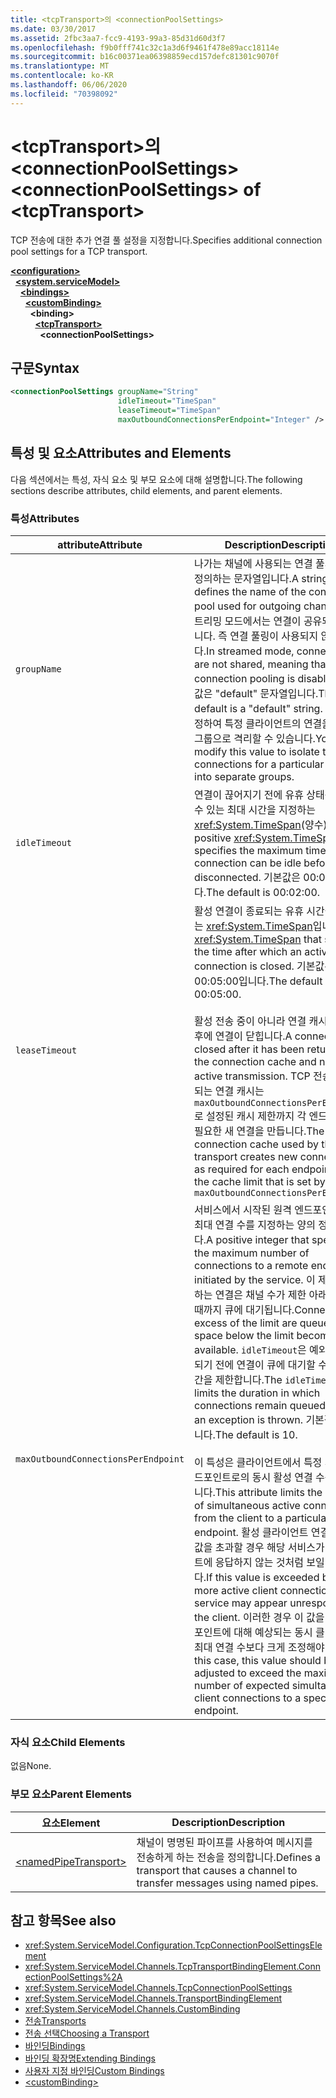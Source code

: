 ```yaml
---
title: <tcpTransport>의 <connectionPoolSettings>
ms.date: 03/30/2017
ms.assetid: 2fbc3aa7-fcc9-4193-99a3-85d31d60d3f7
ms.openlocfilehash: f9b0fff741c32c1a3d6f9461f478e89acc18114e
ms.sourcegitcommit: b16c00371ea06398859ecd157defc81301c9070f
ms.translationtype: MT
ms.contentlocale: ko-KR
ms.lasthandoff: 06/06/2020
ms.locfileid: "70398092"
---
```

# <a name="connectionpoolsettings-of-tcptransport"></a><span data-ttu-id="b1d01-102">\<tcpTransport>의 \<connectionPoolSettings></span><span class="sxs-lookup"><span data-stu-id="b1d01-102">\<connectionPoolSettings> of \<tcpTransport></span></span>
<span data-ttu-id="b1d01-103">TCP 전송에 대한 추가 연결 풀 설정을 지정합니다.</span><span class="sxs-lookup"><span data-stu-id="b1d01-103">Specifies additional connection pool settings for a TCP transport.</span></span>  
  
[**\<configuration>**](../configuration-element.md)\
&nbsp;&nbsp;[**\<system.serviceModel>**](system-servicemodel.md)\
&nbsp;&nbsp;&nbsp;&nbsp;[**\<bindings>**](bindings.md)\
&nbsp;&nbsp;&nbsp;&nbsp;&nbsp;&nbsp;[**\<customBinding>**](custombinding.md)\
&nbsp;&nbsp;&nbsp;&nbsp;&nbsp;&nbsp;&nbsp;&nbsp;**\<binding>**\
&nbsp;&nbsp;&nbsp;&nbsp;&nbsp;&nbsp;&nbsp;&nbsp;&nbsp;&nbsp;[**\<tcpTransport>**](tcptransport.md)\
&nbsp;&nbsp;&nbsp;&nbsp;&nbsp;&nbsp;&nbsp;&nbsp;&nbsp;&nbsp;&nbsp;&nbsp;**\<connectionPoolSettings>**  
  
## <a name="syntax"></a><span data-ttu-id="b1d01-104">구문</span><span class="sxs-lookup"><span data-stu-id="b1d01-104">Syntax</span></span>  
  
```xml  
<connectionPoolSettings groupName="String"
                        idleTimeout="TimeSpan"
                        leaseTimeout="TimeSpan"
                        maxOutboundConnectionsPerEndpoint="Integer" />
```  
  
## <a name="attributes-and-elements"></a><span data-ttu-id="b1d01-105">특성 및 요소</span><span class="sxs-lookup"><span data-stu-id="b1d01-105">Attributes and Elements</span></span>  
 <span data-ttu-id="b1d01-106">다음 섹션에서는 특성, 자식 요소 및 부모 요소에 대해 설명합니다.</span><span class="sxs-lookup"><span data-stu-id="b1d01-106">The following sections describe attributes, child elements, and parent elements.</span></span>  
  
### <a name="attributes"></a><span data-ttu-id="b1d01-107">특성</span><span class="sxs-lookup"><span data-stu-id="b1d01-107">Attributes</span></span>  
  
|<span data-ttu-id="b1d01-108">attribute</span><span class="sxs-lookup"><span data-stu-id="b1d01-108">Attribute</span></span>|<span data-ttu-id="b1d01-109">Description</span><span class="sxs-lookup"><span data-stu-id="b1d01-109">Description</span></span>|  
|---------------|-----------------|  
|`groupName`|<span data-ttu-id="b1d01-110">나가는 채널에 사용되는 연결 풀의 이름을 정의하는 문자열입니다.</span><span class="sxs-lookup"><span data-stu-id="b1d01-110">A string that defines the name of the connection pool used for outgoing channels.</span></span> <span data-ttu-id="b1d01-111">스트리밍 모드에서는 연결이 공유되지 않습니다. 즉 연결 풀링이 사용되지 않습니다.</span><span class="sxs-lookup"><span data-stu-id="b1d01-111">In streamed mode, connections are not shared, meaning that connection pooling is disabled.</span></span> <span data-ttu-id="b1d01-112">기본값은 "default" 문자열입니다.</span><span class="sxs-lookup"><span data-stu-id="b1d01-112">The default is a "default" string.</span></span> <span data-ttu-id="b1d01-113">이 값을 수정하여 특정 클라이언트의 연결을 별도의 그룹으로 격리할 수 있습니다.</span><span class="sxs-lookup"><span data-stu-id="b1d01-113">You can modify this value to isolate the connections for a particular client into separate groups.</span></span>|  
|`idleTimeout`|<span data-ttu-id="b1d01-114">연결이 끊어지기 전에 유휴 상태를 유지할 수 있는 최대 시간을 지정하는 <xref:System.TimeSpan>(양수)입니다.</span><span class="sxs-lookup"><span data-stu-id="b1d01-114">A positive <xref:System.TimeSpan> that specifies the maximum time the connection can be idle before being disconnected.</span></span> <span data-ttu-id="b1d01-115">기본값은 00:02:00입니다.</span><span class="sxs-lookup"><span data-stu-id="b1d01-115">The default is 00:02:00.</span></span>|  
|`leaseTimeout`|<span data-ttu-id="b1d01-116">활성 연결이 종료되는 유휴 시간을 지정하는 <xref:System.TimeSpan>입니다.</span><span class="sxs-lookup"><span data-stu-id="b1d01-116">A <xref:System.TimeSpan> that specifies the time after which an active connection is closed.</span></span> <span data-ttu-id="b1d01-117">기본값은 00:05:00입니다.</span><span class="sxs-lookup"><span data-stu-id="b1d01-117">The default is 00:05:00.</span></span><br /><br /> <span data-ttu-id="b1d01-118">활성 전송 중이 아니라 연결 캐시로 돌아온 후에 연결이 닫힙니다.</span><span class="sxs-lookup"><span data-stu-id="b1d01-118">A connection is closed after it has been returned to the connection cache and not during active transmission.</span></span> <span data-ttu-id="b1d01-119">TCP 전송에 사용되는 연결 캐시는 `maxOutboundConnectionsPerEndpoint.`로 설정된 캐시 제한까지 각 엔드포인트에 필요한 새 연결을 만듭니다.</span><span class="sxs-lookup"><span data-stu-id="b1d01-119">The connection cache used by the TCP transport creates new connections as required for each endpoint, up to the cache limit that is set by `maxOutboundConnectionsPerEndpoint.`</span></span>|  
|`maxOutboundConnectionsPerEndpoint`|<span data-ttu-id="b1d01-120">서비스에서 시작된 원격 엔드포인트와의 최대 연결 수를 지정하는 양의 정수 값입니다.</span><span class="sxs-lookup"><span data-stu-id="b1d01-120">A positive integer that specifies the maximum number of connections to a remote endpoint initiated by the service.</span></span> <span data-ttu-id="b1d01-121">이 제한을 초과하는 연결은 채널 수가 제한 아래로 내려갈 때까지 큐에 대기됩니다.</span><span class="sxs-lookup"><span data-stu-id="b1d01-121">Connections in excess of the limit are queued until a space below the limit becomes available.</span></span> <span data-ttu-id="b1d01-122">`idleTimeout`은 예외가 throw되기 전에 연결이 큐에 대기할 수 있는 시간을 제한합니다.</span><span class="sxs-lookup"><span data-stu-id="b1d01-122">The `idleTimeout` limits the duration in which connections remain queued before an exception is thrown.</span></span> <span data-ttu-id="b1d01-123">기본값은 10입니다.</span><span class="sxs-lookup"><span data-stu-id="b1d01-123">The default is 10.</span></span><br /><br /> <span data-ttu-id="b1d01-124">이 특성은 클라이언트에서 특정 서비스 엔드포인트로의 동시 활성 연결 수를 제한합니다.</span><span class="sxs-lookup"><span data-stu-id="b1d01-124">This attribute limits the number of simultaneous active connections from the client to a particular service endpoint.</span></span> <span data-ttu-id="b1d01-125">활성 클라이언트 연결 수가 이 값을 초과할 경우 해당 서비스가 클라이언트에 응답하지 않는 것처럼 보일 수 있습니다.</span><span class="sxs-lookup"><span data-stu-id="b1d01-125">If this value is exceeded by having more active client connections, the service may appear unresponsive to the client.</span></span> <span data-ttu-id="b1d01-126">이러한 경우 이 값을 특정 엔드포인트에 대해 예상되는 동시 클라이언트 최대 연결 수보다 크게 조정해야 합니다.</span><span class="sxs-lookup"><span data-stu-id="b1d01-126">In this case, this value should be adjusted to exceed the maximum number of expected simultaneous client connections to a specific endpoint.</span></span>|  
  
### <a name="child-elements"></a><span data-ttu-id="b1d01-127">자식 요소</span><span class="sxs-lookup"><span data-stu-id="b1d01-127">Child Elements</span></span>  
 <span data-ttu-id="b1d01-128">없음</span><span class="sxs-lookup"><span data-stu-id="b1d01-128">None.</span></span>  
  
### <a name="parent-elements"></a><span data-ttu-id="b1d01-129">부모 요소</span><span class="sxs-lookup"><span data-stu-id="b1d01-129">Parent Elements</span></span>  
  
|<span data-ttu-id="b1d01-130">요소</span><span class="sxs-lookup"><span data-stu-id="b1d01-130">Element</span></span>|<span data-ttu-id="b1d01-131">Description</span><span class="sxs-lookup"><span data-stu-id="b1d01-131">Description</span></span>|  
|-------------|-----------------|  
|[\<namedPipeTransport>](namedpipetransport.md)|<span data-ttu-id="b1d01-132">채널이 명명된 파이프를 사용하여 메시지를 전송하게 하는 전송을 정의합니다.</span><span class="sxs-lookup"><span data-stu-id="b1d01-132">Defines a transport that causes a channel to transfer messages using named pipes.</span></span>|  
  
## <a name="see-also"></a><span data-ttu-id="b1d01-133">참고 항목</span><span class="sxs-lookup"><span data-stu-id="b1d01-133">See also</span></span>

- <xref:System.ServiceModel.Configuration.TcpConnectionPoolSettingsElement>
- <xref:System.ServiceModel.Channels.TcpTransportBindingElement.ConnectionPoolSettings%2A>
- <xref:System.ServiceModel.Channels.TcpConnectionPoolSettings>
- <xref:System.ServiceModel.Channels.TransportBindingElement>
- <xref:System.ServiceModel.Channels.CustomBinding>
- [<span data-ttu-id="b1d01-134">전송</span><span class="sxs-lookup"><span data-stu-id="b1d01-134">Transports</span></span>](../../../wcf/feature-details/transports.md)
- [<span data-ttu-id="b1d01-135">전송 선택</span><span class="sxs-lookup"><span data-stu-id="b1d01-135">Choosing a Transport</span></span>](../../../wcf/feature-details/choosing-a-transport.md)
- [<span data-ttu-id="b1d01-136">바인딩</span><span class="sxs-lookup"><span data-stu-id="b1d01-136">Bindings</span></span>](../../../wcf/bindings.md)
- [<span data-ttu-id="b1d01-137">바인딩 확장명</span><span class="sxs-lookup"><span data-stu-id="b1d01-137">Extending Bindings</span></span>](../../../wcf/extending/extending-bindings.md)
- [<span data-ttu-id="b1d01-138">사용자 지정 바인딩</span><span class="sxs-lookup"><span data-stu-id="b1d01-138">Custom Bindings</span></span>](../../../wcf/extending/custom-bindings.md)
- [\<customBinding>](custombinding.md)
